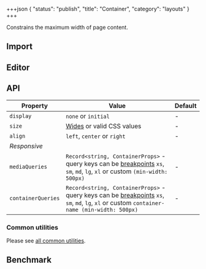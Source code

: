 +++json
{
  "status": "publish",
  "title": "Container",
  "category": "layouts"
}
+++

Constrains the maximum width of page content.

## Import

<app-component-import componentName="container"></app-component-import>

## Editor

<content-ui-post-container block="editor"></content-ui-post-container>

## API

| Property           | Value                                                                                                                                                                        | Default |
| ------------------ | ---------------------------------------------------------------------------------------------------------------------------------------------------------------------------- | ------- |
| `display`          | `none` or `initial`                                                                                                                                                          | -       |
| `size`             | [Wides](/ui/design-tokens#wides) or valid CSS values                                                                                                                         | -       |
| `align`            | `left`, `center` or `right`                                                                                                                                                  | -       |
| _Responsive_       |
| `mediaQueries`     | `Record<string, ContainerProps>` - query keys can be [breakpoints](/ui/design-tokens#breakpoints) `xs`, `sm`, `md`, `lg`, `xl` or custom `(min-width: 500px)`                | -       |
| `containerQueries` | `Record<string, ContainerProps>` - query keys can be [breakpoints](/ui/design-tokens#breakpoints) `xs`, `sm`, `md`, `lg`, `xl` or custom `container-name (min-width: 500px)` | -       |

### Common utilities

Please see [all common utilities](/ui/box#common-utilities).

## Benchmark

<app-component-benchmark reportId="ui-container"></app-component-benchmark>
